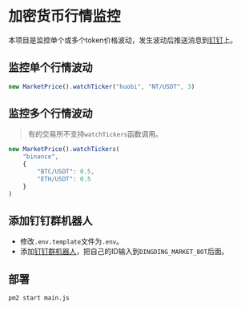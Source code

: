 # 加密货币行情监控
本项目是监控单个或多个token价格波动，发生波动后推送消息到[钉钉](https://open.dingtalk.com/document/robots/custom-robot-access)上。



## 监控单个行情波动
```javascript
new MarketPrice().watchTicker("huobi", "NT/USDT", 3)
```

## 监控多个行情波动
> 有的交易所不支持`watchTickers`函数调用。
```javascript
new MarketPrice().watchTickers(
    "binance",
    {
        "BTC/USDT": 0.5,
        "ETH/USDT": 0.5
    }
)
```

## 添加钉钉群机器人
+ 修改`.env.template`文件为`.env`。
+ 添加[钉钉群机器人](https://open.dingtalk.com/document/robots/custom-robot-access)，把自己的ID输入到`DINGDING_MARKET_BOT`后面。
## 部署 
```
pm2 start main.js
```